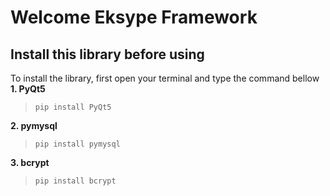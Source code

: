﻿# Welcome Eksype Framework

## Install this library before using 
To install the library, first open your terminal and type the command bellow
 **1. PyQt5**

> `pip install PyQt5`

 **2. pymysql**
 

> `pip install pymysql`

 **3. bcrypt**

> `pip install bcrypt`

 
